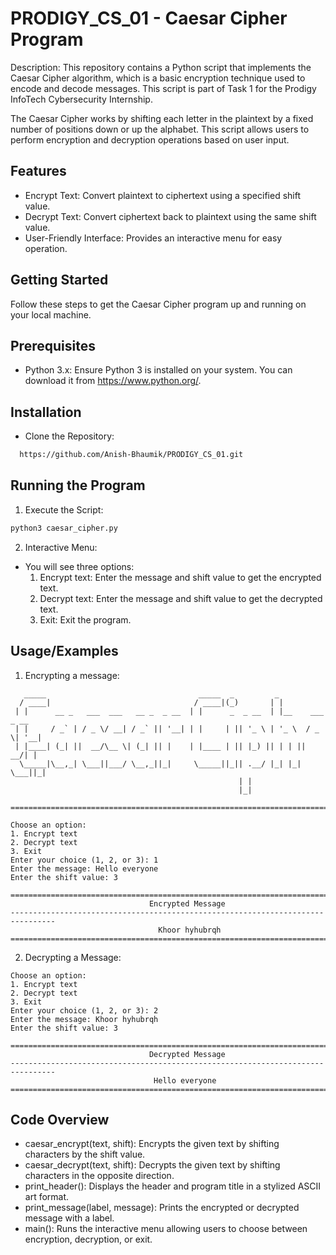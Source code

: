 
# PRODIGY_CS_01 - Caesar Cipher Program

Description: This repository contains a Python script that implements the Caesar Cipher algorithm, which is a basic encryption technique used to encode and decode messages. This script is part of Task 1 for the Prodigy InfoTech Cybersecurity Internship.

The Caesar Cipher works by shifting each letter in the plaintext by a fixed number of positions down or up the alphabet. This script allows users to perform encryption and decryption operations based on user input.


## Features

- Encrypt Text: Convert plaintext to ciphertext using a specified shift value.
- Decrypt Text: Convert ciphertext back to plaintext using the same shift value.
- User-Friendly Interface: Provides an interactive menu for easy operation.


## Getting Started

Follow these steps to get the Caesar Cipher program up and running on your local machine.
## Prerequisites
- Python 3.x: Ensure Python 3 is installed on your system. You can download it from https://www.python.org/.
## Installation

- Clone the Repository:

```bash
  https://github.com/Anish-Bhaumik/PRODIGY_CS_01.git
```   
## Running the Program
1. Execute the Script:
```bash
python3 caesar_cipher.py
```
2. Interactive Menu:
- You will see three options:
   1. Encrypt text: Enter the message and shift value to get the encrypted text.
   2. Decrypt text: Enter the message and shift value to get the decrypted text.
   3. Exit: Exit the program.
## Usage/Examples
1. Encrypting a message:

```plaintext
   _____                                  _____  _         _                 
  / ____|                                / ____|(_)       | |                
 | |      __ _   ___  ___   __ _  _ __  | |      _  _ __  | |__    ___  _ __ 
 | |     / _` | / _ \/ __| / _` || '__| | |     | || '_ \ | '_ \  / _ \| '__|
 | |____| (_| ||  __/\__ \| (_| || |    | |____ | || |_) || | | ||  __/| |   
  \_____|\__,_| \___||___/ \__,_||_|     \_____||_|| .__/ |_| |_| \___||_|   
                                                   | |                       
                                                   |_|                       
    
================================================================================

Choose an option:
1. Encrypt text
2. Decrypt text
3. Exit
Enter your choice (1, 2, or 3): 1
Enter the message: Hello everyone
Enter the shift value: 3

================================================================================
                               Encrypted Message                                
--------------------------------------------------------------------------------
                                 Khoor hyhubrqh                                 
================================================================================

```

2. Decrypting a Message:
```plaintext
Choose an option:
1. Encrypt text
2. Decrypt text
3. Exit
Enter your choice (1, 2, or 3): 2
Enter the message: Khoor hyhubrqh
Enter the shift value: 3

================================================================================
                               Decrypted Message                                
--------------------------------------------------------------------------------
                                Hello everyone                                  
================================================================================
```
## Code Overview
- caesar_encrypt(text, shift): Encrypts the given text by shifting characters by the shift value.
- caesar_decrypt(text, shift): Decrypts the given text by shifting characters in the opposite direction.
- print_header(): Displays the header and program title in a stylized ASCII art format.
- print_message(label, message): Prints the encrypted or decrypted message with a label.
- main(): Runs the interactive menu allowing users to choose between encryption, decryption, or exit.
